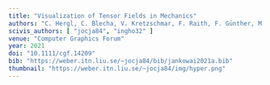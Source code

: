```yaml
---
title: "Visualization of Tensor Fields in Mechanics"
authors: "C. Hergl, C. Blecha, V. Kretzschmar, F. Raith, F. Günther, M. Stommel, J.Jankowai, I. Hotz, T. Nagel, G. Scheuermann"
scivis_authors: [ "jocja84", "ingho32" ]
venue: "Computer Graphics Forum"
year: 2021
doi: "10.1111/cgf.14209"
bib: "https://weber.itn.liu.se/~jocja84/bib/jankowai2021a.bib"
thumbnail: "https://weber.itn.liu.se/~jocja84/img/hyper.png"
---
```

